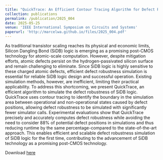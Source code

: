 ```yaml
---
title: "QuickTrace: An Efficient Contour Tracing Algorithm for Defect Robustness Simulation of Silicon Dangling Bond Logic"
collection: publications
permalink: /publication/2025_004
date: 2025-05-25
venue: 'IEEE International Symposium on Circuits and Systems'
paperurl: 'http://marcelwa.github.io/files/2025_004.pdf'
---
```


As traditional transistor scaling reaches its physical and economic limits, Silicon Dangling Bond (SiDB) logic is emerging as a promising post-CMOS technology for atomic-scale computation. However, despite mitigation efforts, atomic defects persist on the hydrogen-passivated silicon surface and remain challenging to eliminate. Since SiDB logic is highly sensitive to these charged atomic defects, efficient defect robustness simulation is essential for reliable SiDB logic design and successful operation. Existing simulation methods, however, are inefficient, limiting their practical applicability. To address this shortcoming, we present QuickTrace, an efficient algorithm to simulate the defect robustness of SiDB logic. QuickTrace uses contour tracing to identify the boundary in the simulation area between operational and non-operational states caused by defect positions, allowing defect robustness to be simulated with significantly fewer simulator calls. Experimental evaluations show that QuickTrace precisely and accurately computes defect robustness while avoiding the need to consider 88% of potential defect positions in simulations and thus reducing runtime by the same percentage-compared to the state-of-the-art approach. This enables efficient and scalable defect robustness simulation of SiDB logic for the first time, contributing to the advancement of SiDB technology as a promising post-CMOS technology.

Download [here](http://marcelwa.github.io/files/2025_004.pdf)
